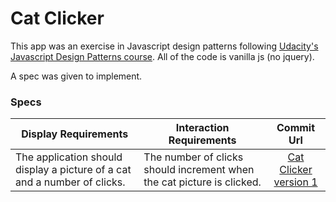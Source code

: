 # Cat Clicker

This app was an exercise in Javascript design patterns following [Udacity's Javascript Design Patterns course](https://www.udacity.com/course/javascript-design-patterns--ud989). All of the code is vanilla js (no jquery).

A spec was given to implement. 

### Specs

| Display Requirements | Interaction Requirements | Commit Url |
| ------------- | ------------- | :-------------: |
| The application should display a picture of a cat and a number of clicks. | The number of clicks should increment when the cat picture is clicked. | [Cat Clicker version 1](https://github.com/carlotapearl/Udacity-FEND-cat-clicker/tree/aa1702c813aff03ce502f8c3bbf6bd0278c28126)